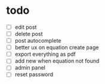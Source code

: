 # todo

- [ ] edit post
- [ ] delete post
- [ ] post autocomplete
- [ ] better ux on equation create page
- [ ] export everything as pdf
- [ ] add new when equation not found
- [ ] admin panel
- [ ] reset password
